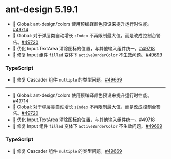 # ant-design 5.19.1

- 🐞 Global: ant-design/colors 使用预编译颜色预设来提升运行时性能。[#49714](https://github.com/ant-design/ant-design/pull/49714)
- 🐞 Global: 对于弹层类自动增长 `zIndex` 不再限制最大值，而是改成控制台警告。[#49720](https://github.com/ant-design/ant-design/pull/49720)
- 🐞 优化 Input.TextArea 清除图标的位置，与其他输入组件统一。[#49718](https://github.com/ant-design/ant-design/pull/49718)
- 🐞 修复 Input 组件 `filled` 变体下 `activeBorderColor` 不生效问题。[#49699](https://github.com/ant-design/ant-design/pull/49699)

### TypeScript
- 🤖 修复 Cascader 组件 `multiple` 的类型问题。[#49669](https://github.com/ant-design/ant-design/pull/49669)

---

- 🐞 Global: ant-design/colors 使用预编译颜色预设来提升运行时性能。[#49714](https://github.com/ant-design/ant-design/pull/49714)
- 🐞 Global: 对于弹层类自动增长 `zIndex` 不再限制最大值，而是改成控制台警告。[#49720](https://github.com/ant-design/ant-design/pull/49720)
- 🐞 优化 Input.TextArea 清除图标的位置，与其他输入组件统一。[#49718](https://github.com/ant-design/ant-design/pull/49718)
- 🐞 修复 Input 组件 `filled` 变体下 `activeBorderColor` 不生效问题。[#49699](https://github.com/ant-design/ant-design/pull/49699)

### TypeScript
- 🤖 修复 Cascader 组件 `multiple` 的类型问题。[#49669](https://github.com/ant-design/ant-design/pull/49669)
```